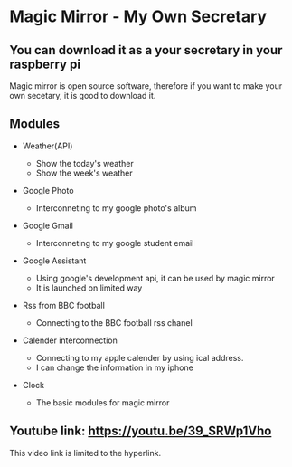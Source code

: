 # Magic Mirror - My Own Secretary

## You can download it as a your secretary in your raspberry pi
   Magic mirror is open source software, therefore if you want to make your own secetary, it is good to download it.


## Modules
+ Weather(API)
  + Show the today's weather 
  + Show the week's weather
  
+ Google Photo
  + Interconneting to my google photo's album
 
+ Google Gmail
  + Interconneting to my google student email

+ Google Assistant
  + Using google's development api, it can be used by magic mirror
  + It is launched on limited way

+ Rss from BBC football
  + Connecting to the BBC football rss chanel
  
+ Calender interconnection
  + Connecting to my apple calender by using ical address.
  + I can change the information in my iphone
 
+ Clock
  + The basic modules for magic mirror 





## Youtube link: https://youtu.be/39_SRWp1Vho
   This video link is limited to the hyperlink.

